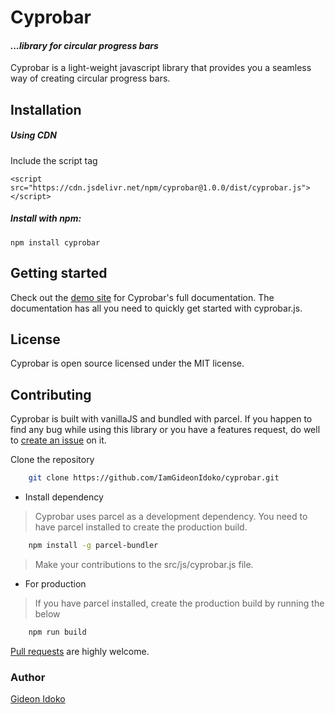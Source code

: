 # Cyprobar

#### _...library for circular progress bars_

Cyprobar is a light-weight javascript library that provides you a seamless way of creating circular progress bars.

## Installation

##### Using CDN

Include the script tag

```shell
<script src="https://cdn.jsdelivr.net/npm/cyprobar@1.0.0/dist/cyprobar.js"></script>
```

##### Install with npm:

```shell
npm install cyprobar
```

## Getting started


Check out the [demo site](https://IamGideonIdoko/github.io/cyprobar) for Cyprobar's full documentation. The documentation has all you need to quickly get started with cyprobar.js.


## License

Cyprobar is open source licensed under the MIT license.

## Contributing

Cyprobar is built with vanillaJS and bundled with parcel. If you happen to find any bug while using this library or you have a features request, do well to [create an issue](https://github.com/IamGideonIdoko/cyprobar/issues) on it.

Clone the repository 

```bash
    git clone https://github.com/IamGideonIdoko/cyprobar.git
```


* Install dependency

> Cyprobar uses parcel as a development dependency. You need to have parcel installed to create the production build.

```bash
    npm install -g parcel-bundler
```

> Make your contributions to the src/js/cyprobar.js file.

* For production

> If you have parcel installed, create the production build by running the below

```bash
    npm run build
```

[Pull requests](https://github.com/IamGideonIdoko/cyprobar/pulls) are highly welcome.


### Author
[Gideon Idoko](https://gideonidoko.netlify.app)
